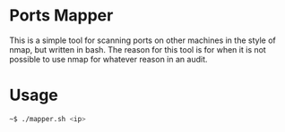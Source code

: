 # Ports Mapper
This is a simple tool for scanning ports on other machines in the style of nmap, but written in bash.
The reason for this tool is for when it is not possible to use nmap for whatever reason in an audit.

# Usage

```bash
~$ ./mapper.sh <ip>
```